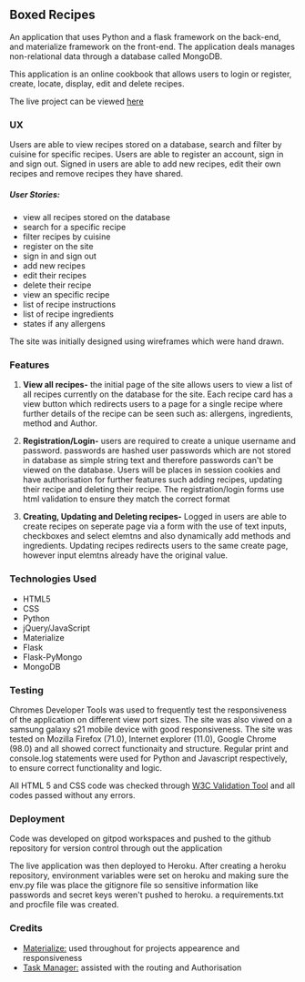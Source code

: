 ## Boxed Recipes

An application that uses Python and a flask framework on the back-end, and materialize framework on the front-end. The application deals manages non-relational data through a database called MongoDB.

This application is an online cookbook that allows users to login or register, create, locate, display, edit and delete recipes.

The live project can be viewed [here](https://boxed-recipies.herokuapp.com/)

### UX

Users are able to view recipes stored on a database, search and filter by cuisine for specific recipes. Users are able to register an account, sign in and sign out. Signed in users are able to add new recipes, edit their own recipes and remove recipes they have shared.

##### User Stories:

- view all recipes stored on the database
- search for a specific recipe
- filter recipes by cuisine
- register on the site
- sign in and sign out
- add new recipes
- edit their recipes
- delete their recipe
- view an specific recipe
- list of recipe instructions
- list of recipe ingredients
- states if any allergens

The site was initially designed using wireframes which were hand drawn. 

### Features

1. **View all recipes-** the initial page of the site allows users to view a list of all recipes currently on the database for the site. Each recipe card has a view button which redirects users to a page for a single recipe where further details of the recipe can be seen such as: allergens, ingredients, method and Author.

2. **Registration/Login-** users are required to create a unique username and password. passwords are hashed user passwords which are not stored in database as simple string text and therefore passwords can't be viewed on the database. Users will be places in session cookies and have authorisation for further features such adding recipes, updating their recipe and deleting their recipe. The registration/login forms use html validation to ensure they match the correct format

3. **Creating, Updating and Deleting recipes-** Logged in users are able to create recipes on seperate page via a form with the use of text inputs, checkboxes and select elemtns and also dynamically add methods and ingredients. Updating recipes redirects users to the same create page, however input elemtns already have the original value.

### Technologies Used

- HTML5 
- CSS
- Python
- jQuery/JavaScript
- Materialize
- Flask
- Flask-PyMongo
- MongoDB

### Testing

Chromes Developer Tools was used to frequently test the responsiveness of the application on different view port sizes. The site was also viwed on a samsung galaxy s21 mobile device with good responsiveness. The site was tested on Mozilla Firefox (71.0), Internet explorer (11.0), Google Chrome (98.0) and all showed correct functionaity and structure. Regular print and console.log statements were used for Python and Javascript respectively, to ensure correct functionality and logic.

All HTML 5 and CSS code was checked through [W3C Validation Tool](https://jigsaw.w3.org/css-validator/) and all codes passed without any errors.

### Deployment

Code was developed on gitpod workspaces and pushed to the github repository for version control through out the application

The live application was then deployed to Heroku. After creating a heroku repository, environment variables were set on heroku and making sure the env.py file was place the gitignore file so sensitive information like passwords and secret keys weren't pushed to heroku. a requirements.txt and procfile file was created.

### Credits

- [Materialize:](https://materializecss.com/) used throughout for projects appearence and responsiveness 
- [Task Manager:](https://github.com/Code-Institute-Solutions/TaskManagerAuth) assisted with the routing and Authorisation
